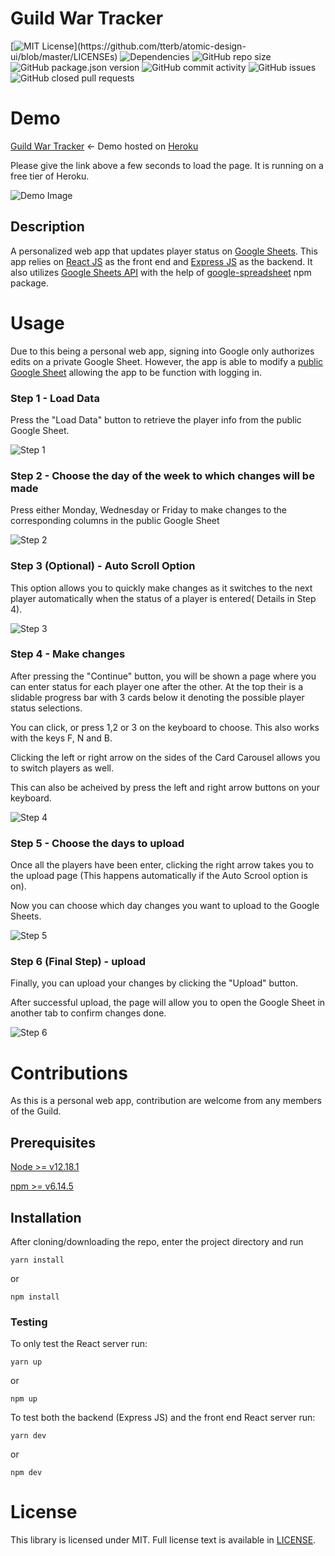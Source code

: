 # Guild War Tracker

[![MIT License](https://img.shields.io/apm/l/atomic-design-ui.svg?)](https://github.com/tterb/atomic-design-ui/blob/master/LICENSEs)
![Dependencies](https://img.shields.io/david/rezwanhaleem/guild-war-tracker)
![GitHub repo size](https://img.shields.io/github/repo-size/rezwanhaleem/guild-war-tracker)
![GitHub package.json version](https://img.shields.io/github/package-json/v/rezwanhaleem/guild-war-tracker)
![GitHub commit activity](https://img.shields.io/github/commit-activity/m/rezwanhaleem/guild-war-tracker)
![GitHub issues](https://img.shields.io/github/issues/rezwanhaleem/guild-war-tracker)
![GitHub closed pull requests](https://img.shields.io/github/issues-pr-closed/rezwanhaleem/guild-war-tracker)

# Demo

[Guild War Tracker](https://guild-war-tracker.herokuapp.com/) <- Demo hosted on [Heroku](https://www.heroku.com/)

Please give the link above a few seconds to load the page. It is running on a free tier of Heroku.

![Demo Image](https://i.imgur.com/5q45WQ8.png)

## Description

A personalized web app that updates player status on [Google Sheets](https://www.google.com/sheets/about/). This app relies on [React JS](https://reactjs.org/) as the front end and [Express JS](https://expressjs.com/) as the backend. It also utilizes [Google Sheets API](https://developers.google.com/sheets/api/) with the help of [google-spreadsheet](https://www.npmjs.com/package/google-spreadsheet) npm package.

# Usage

Due to this being a personal web app, signing into Google only authorizes edits on a private Google Sheet.
However, the app is able to modify a [public Google Sheet](https://docs.google.com/spreadsheets/d/1o6IVqf_DOEb-Y8JiiQIlXAWl9tPuKknbLAKP5HUZH4w/) allowing the app to be function with logging in.

### Step 1 - Load Data

Press the "Load Data" button to retrieve the player info from the public Google Sheet.

![Step 1](https://i.imgur.com/Qo2Lssw.png)

### Step 2 - Choose the day of the week to which changes will be made

Press either Monday, Wednesday or Friday to make changes to the corresponding columns in the public Google Sheet

![Step 2](https://i.imgur.com/DyXHMjc.png)

### Step 3 (Optional) - Auto Scroll Option

This option allows you to quickly make changes as it switches to the next player automatically when the status of a player is entered( Details in Step 4).

![Step 3](https://i.imgur.com/P1WPOGD.png)

### Step 4 - Make changes

After pressing the "Continue" button, you will be shown a page where you can enter status for each player one after the other. At the top their is a slidable progress bar with 3 cards below it denoting the possible player status selections.

You can click, or press 1,2 or 3 on the keyboard to choose. This also works with the keys F, N and B.

Clicking the left or right arrow on the sides of the Card Carousel allows you to switch players as well.

This can also be acheived by press the left and right arrow buttons on your keyboard.

![Step 4](https://i.imgur.com/5KaX8YO.png)

### Step 5 - Choose the days to upload

Once all the players have been enter, clicking the right arrow takes you to the upload page (This happens automatically if the Auto Scrool option is on).

Now you can choose which day changes you want to upload to the Google Sheets.

![Step 5](https://i.imgur.com/NBYZdMj.png)

### Step 6 (Final Step) - upload

Finally, you can upload your changes by clicking the "Upload" button. 

After successful upload, the page will allow you to open the Google Sheet in another tab to confirm changes done.

![Step 6](https://i.imgur.com/YvizxEF.png)


# Contributions

As this is a personal web app, contribution are welcome from any members of the Guild.

## Prerequisites

[Node >= v12.18.1](https://nodejs.org/en/)

[npm >= v6.14.5](https://www.npmjs.com/)

## Installation

After cloning/downloading the repo, enter the project directory and run

`yarn install` 

or

`npm install`


### Testing

To only test the React server run:

`yarn up`

or

`npm up`

To test both the backend (Express JS) and the front end React server run:

`yarn dev`

or

`npm dev`


# License

This library is licensed under MIT. Full license text is available in [LICENSE](https://github.com/rezwanhaleem/guild-war-tracker/blob/develop/LICENSE.txt).